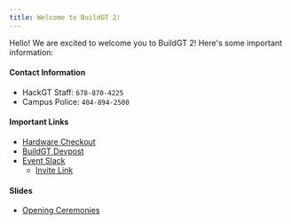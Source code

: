 ```yaml
---
title: Welcome to BuildGT 2!
---
```


Hello! We are excited to welcome you to BuildGT 2! Here's some important information:

#### Contact Information
* HackGT Staff: `678-870-4225`
* Campus Police: `404-894-2500`

#### Important Links
* [Hardware Checkout](https://hardware.hack.gt)
* [BuildGT Devpost](https://buildgt-2019.devpost.com/)
* [Event Slack](https://buildgt2.slack.com)
    * [Invite Link](https://join.slack.com/t/buildgt2/shared_invite/enQtNTUyNjMzMjQ5NDcyLThhZGE1ZmNkOGMwZDhmMzlhMGFiOWQyZjZjMzQ4Nzc4ODAyYWZjODNhYTk1NmRiMTk4YjE3NWQ0YmFlZjJhN2Y)

#### Slides
* [Opening Ceremonies](https://docs.google.com/presentation/d/1a1c5PNBbMhOYbYWgBDkz6R18hELcJ0tiCQwzzpcjJNM/edit?usp=sharing)
